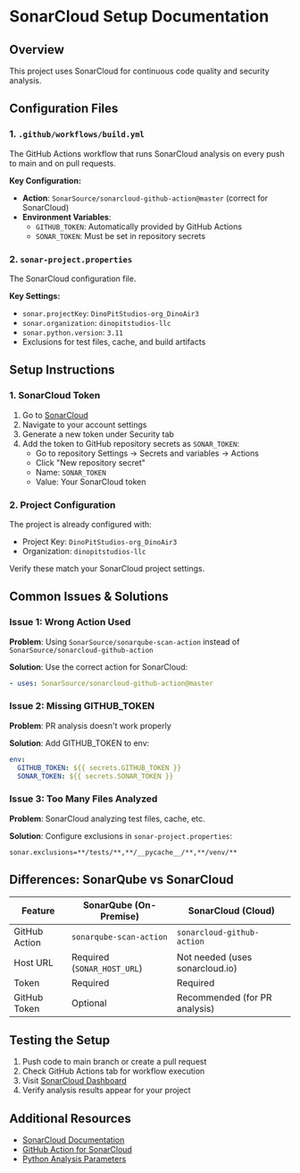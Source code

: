 # SonarCloud Setup Documentation

## Overview

This project uses SonarCloud for continuous code quality and security analysis.

## Configuration Files

### 1. `.github/workflows/build.yml`

The GitHub Actions workflow that runs SonarCloud analysis on every push to main and on pull requests.

**Key Configuration:**

- **Action**: `SonarSource/sonarcloud-github-action@master` (correct for SonarCloud)
- **Environment Variables**:
  - `GITHUB_TOKEN`: Automatically provided by GitHub Actions
  - `SONAR_TOKEN`: Must be set in repository secrets

### 2. `sonar-project.properties`

The SonarCloud configuration file.

**Key Settings:**

- `sonar.projectKey`: `DinoPitStudios-org_DinoAir3`
- `sonar.organization`: `dinopitstudios-llc`
- `sonar.python.version`: `3.11`
- Exclusions for test files, cache, and build artifacts

## Setup Instructions

### 1. SonarCloud Token

1. Go to [SonarCloud](https://sonarcloud.io/)
2. Navigate to your account settings
3. Generate a new token under Security tab
4. Add the token to GitHub repository secrets as `SONAR_TOKEN`:
   - Go to repository Settings → Secrets and variables → Actions
   - Click "New repository secret"
   - Name: `SONAR_TOKEN`
   - Value: Your SonarCloud token

### 2. Project Configuration

The project is already configured with:

- Project Key: `DinoPitStudios-org_DinoAir3`
- Organization: `dinopitstudios-llc`

Verify these match your SonarCloud project settings.

## Common Issues & Solutions

### Issue 1: Wrong Action Used

**Problem**: Using `SonarSource/sonarqube-scan-action` instead of `SonarSource/sonarcloud-github-action`

**Solution**: Use the correct action for SonarCloud:

```yaml
- uses: SonarSource/sonarcloud-github-action@master
```

### Issue 2: Missing GITHUB_TOKEN

**Problem**: PR analysis doesn't work properly

**Solution**: Add GITHUB_TOKEN to env:

```yaml
env:
  GITHUB_TOKEN: ${{ secrets.GITHUB_TOKEN }}
  SONAR_TOKEN: ${{ secrets.SONAR_TOKEN }}
```

### Issue 3: Too Many Files Analyzed

**Problem**: SonarCloud analyzing test files, cache, etc.

**Solution**: Configure exclusions in `sonar-project.properties`:

```properties
sonar.exclusions=**/tests/**,**/__pycache__/**,**/venv/**
```

## Differences: SonarQube vs SonarCloud

| Feature       | SonarQube (On-Premise)      | SonarCloud (Cloud)              |
| ------------- | --------------------------- | ------------------------------- |
| GitHub Action | `sonarqube-scan-action`     | `sonarcloud-github-action`      |
| Host URL      | Required (`SONAR_HOST_URL`) | Not needed (uses sonarcloud.io) |
| Token         | Required                    | Required                        |
| GitHub Token  | Optional                    | Recommended (for PR analysis)   |

## Testing the Setup

1. Push code to main branch or create a pull request
2. Check GitHub Actions tab for workflow execution
3. Visit [SonarCloud Dashboard](https://sonarcloud.io/organizations/dinopitstudios-llc)
4. Verify analysis results appear for your project

## Additional Resources

- [SonarCloud Documentation](https://docs.sonarcloud.io/)
- [GitHub Action for SonarCloud](https://github.com/SonarSource/sonarcloud-github-action)
- [Python Analysis Parameters](https://docs.sonarcloud.io/enriching/languages/python/)
